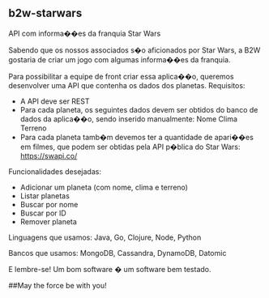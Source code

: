 ## b2w-starwars
API com informa��es da franquia Star Wars


Sabendo que os nossos associados s�o aficionados por Star Wars, a B2W gostaria de criar um jogo com algumas informa��es da franquia.
 
Para possibilitar a equipe de front criar essa aplica��o, queremos desenvolver uma API que contenha os dados dos planetas. 
Requisitos:

- A API deve ser REST
- Para cada planeta, os seguintes dados devem ser obtidos do banco de dados da aplica��o, sendo inserido manualmente:
Nome
Clima
Terreno
- Para cada planeta tamb�m devemos ter a quantidade de apari��es em filmes, que podem ser obtidas pela API p�blica do Star Wars:  https://swapi.co/

Funcionalidades desejadas: 

- Adicionar um planeta (com nome, clima e terreno)
- Listar planetas
- Buscar por nome
- Buscar por ID
- Remover planeta

Linguagens que usamos: Java, Go, Clojure, Node, Python

Bancos que usamos: MongoDB, Cassandra, DynamoDB, Datomic

E lembre-se! Um bom software � um software bem testado.


##May the force be with you!
